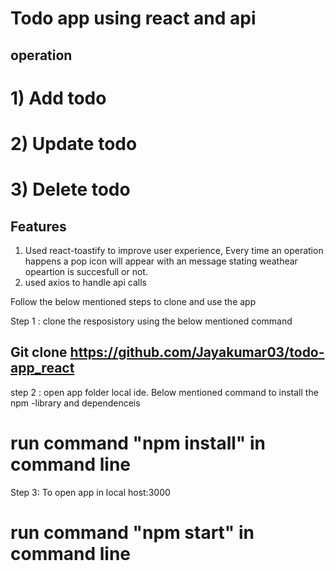 # Todo app using react and api

## operation
# 1) Add todo 
# 2) Update todo 
# 3) Delete todo 


## Features
1) Used react-toastify to improve user experience, Every time an operation happens a pop icon will appear with an message stating weathear opeartion is succesfull or not.
2) used axios to handle api calls


Follow the below mentioned steps to clone and use the app

Step 1 : clone the resposistory using the below mentioned  command 
## Git clone https://github.com/Jayakumar03/todo-app_react

 step 2 : open app folder local ide. Below mentioned  command  to install the npm -library and dependenceis
 # run command "npm install" in command line

 Step 3: To open app in local host:3000
 # run command "npm start" in command line

